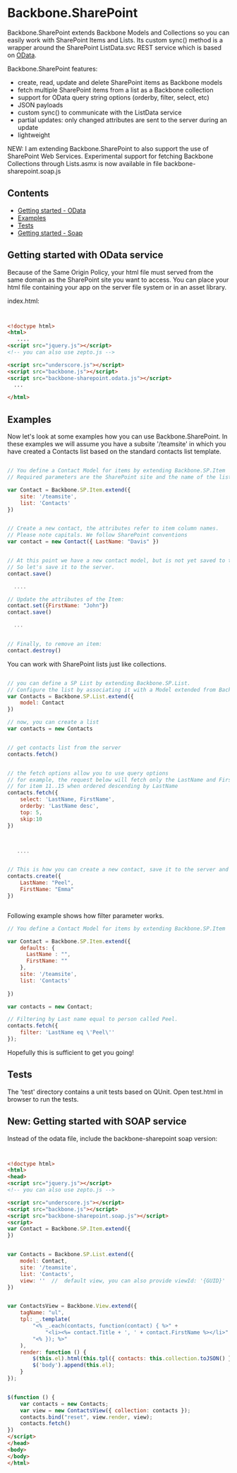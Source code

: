 ﻿Backbone.SharePoint
===================

Backbone.SharePoint extends Backbone Models and Collections so you can easily work with SharePoint Items and Lists.
Its custom sync() method is a wrapper around the SharePoint ListData.svc REST service which is based on [OData](http://www.odata.org). 

Backbone.SharePoint features:

* create, read, update and delete SharePoint items as Backbone models
* fetch multiple SharePoint items from a list as a Backbone collection
* support for OData query string options (orderby, filter, select, etc)
* JSON payloads
* custom sync() to communicate with the ListData service
* partial updates: only changed attributes are sent to the server during an update
* lightweight


NEW: I am extending Backbone.SharePoint to also support the use of SharePoint Web Services.
Experimental support for fetching Backbone Collections through Lists.asmx is now available in 
file backbone-sharepoint.soap.js



Contents
--------
* [Getting started - OData](#gettingstarted_odata)
* [Examples](#examples)
* [Tests](#tests)
* [Getting started - Soap](#gettingstarted_soap)


## <a name="gettingstarted_odata"/>Getting started with OData service

Because of the Same Origin Policy, your html file must served from the same domain as the SharePoint site you want to access. 
You can place your html file containing your app on the server file system or in an asset library.  


index.html:
 
```html


<!doctype html>
<html>
   ....
<script src="jquery.js"></script> 
<!-- you can also use zepto.js -->

<script src="underscore.js"></script>
<script src="backbone.js"></script>
<script src="backbone-sharepoint.odata.js"></script>
  ...

</html>

```

## <a name="examples"/>Examples

Now let's look at some examples how you can use Backbone.SharePoint. In these examples we will assume you have 
a subsite '/teamsite' in which you have 
created a Contacts list based on the standard contacts list template. 

```js

// You define a Contact Model for items by extending Backbone.SP.Item
// Required parameters are the SharePoint site and the name of the list

var Contact = Backbone.SP.Item.extend({
	site: '/teamsite',
	list: 'Contacts'
})


// Create a new contact, the attributes refer to item column names.
// Please note capitals. We follow SharePoint conventions
var contact = new Contact({ LastName: "Davis" })


// At this point we have a new contact model, but is not yet saved to the server.
// So let's save it to the server.
contact.save()

  ....

// Update the attributes of the Item:
contact.set({FirstName: "John"})
contact.save()

  ...


// Finally, to remove an item:
contact.destroy()


```

You can work with SharePoint lists just like collections.


```javascript

// you can define a SP List by extending Backbone.SP.List.
// Configure the list by associating it with a Model extended from Backbone.SP.Item 
var Contacts = Backbone.SP.List.extend({
	model: Contact
})

// now, you can create a list
var contacts = new Contacts


// get contacts list from the server
contacts.fetch()


// the fetch options allow you to use query options
// for example, the request below will fetch only the LastName and FirstName columns
// for item 11..15 when ordered descending by LastName
contacts.fetch({
	select: 'LastName, FirstName',
	orderby: 'LastName desc',
	top: 5,
	skip:10
})



   ....


// This is how you can create a new contact, save it to the server and add it to the list (collection)
contacts.create({
	LastName: "Peel",
	FirstName: "Emma"
})



```

Following example shows how filter parameter works.

```js
// You define a Contact Model for items by extending Backbone.SP.Item

var Contact = Backbone.SP.Item.extend({
	defaults: {
	  LastName : "",
	  FirstName: ""		
	},
	site: '/teamsite',
	list: 'Contacts'
	
})

var contacts = new Contact;

// Filtering by Last name equal to person called Peel.
contacts.fetch({
	filter: 'LastName eq \'Peel\''
});
```

Hopefully this is sufficient to get you going!


## <a name="tests"/>Tests
The 'test' directory contains a unit tests based on QUnit. Open test.html in browser to run the tests.


## <a name="gettingstarted_soap"/>New: Getting started with SOAP service

Instead of the odata file, include the backbone-sharepoint soap version:

 
```html


<!doctype html>
<html>
<head>
<script src="jquery.js"></script> 
<!-- you can also use zepto.js -->

<script src="underscore.js"></script>
<script src="backbone.js"></script>
<script src="backbone-sharepoint.soap.js"></script>
<script>
var Contact = Backbone.SP.Item.extend({
})


var Contacts = Backbone.SP.List.extend({
    model: Contact,
    site: '/teamsite',
    list: 'Contacts',
    view: ''  //  default view, you can also provide viewId: '{GUID}'
})


var ContactsView = Backbone.View.extend({
    tagName: "ul",
    tpl: _.template(
		"<% _.each(contacts, function(contact) { %>" +
			"<li><%= contact.Title + ', ' + contact.FirstName %></li>" +
		"<% }); %>"
	),
    render: function () {
        $(this.el).html(this.tpl({ contacts: this.collection.toJSON() }));
        $('body').append(this.el);
    }
});


$(function () {
    var contacts = new Contacts;
    var view = new ContactsView({ collection: contacts });
    contacts.bind("reset", view.render, view);
    contacts.fetch()
})
</script>
</head>
<body>
</body>
</html>

```
